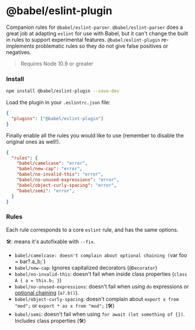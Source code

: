 # @babel/eslint-plugin

Companion rules for `@babel/eslint-parser`. `@babel/eslint-parser` does a great job at adapting `eslint`
for use with Babel, but it can't change the built in rules to support experimental features.
`@babel/eslint-plugin` re-implements problematic rules so they do not give false positives or negatives.

> Requires Node 10.9 or greater

### Install

```sh
npm install @babel/eslint-plugin --save-dev
```

Load the plugin in your `.eslintrc.json` file:

```json
{
  "plugins": ["@babel/eslint-plugin"]
}
```

Finally enable all the rules you would like to use (remember to disable the
original ones as well!).

```json
{
  "rules": {
    "babel/camelcase": "error",
    "babel/new-cap": "error",
    "babel/no-invalid-this": "error",
    "babel/no-unused-expressions": "error",
    "babel/object-curly-spacing": "error",
    "babel/semi": "error",
  }
}
```
### Rules

Each rule corresponds to a core `eslint` rule, and has the same options.

🛠: means it's autofixable with `--fix`.

- `babel/camelcase: doesn't complain about optional chaining (`var foo = bar?.a_b;`)
- `babel/new-cap`: Ignores capitalized decorators (`@Decorator`)
- `babel/no-invalid-this`: doesn't fail when inside class properties (`class A { a = this.b; }`)
- `babel/no-unused-expressions`: doesn't fail when using `do` expressions or [optional chaining](https://github.com/tc39/proposal-optional-chaining) (`a?.b()`).
- `babel/object-curly-spacing`: doesn't complain about `export x from "mod";` or `export * as x from "mod";` (🛠)
- `babel/semi`: doesn't fail when using `for await (let something of {})`. Includes class properties (🛠)
